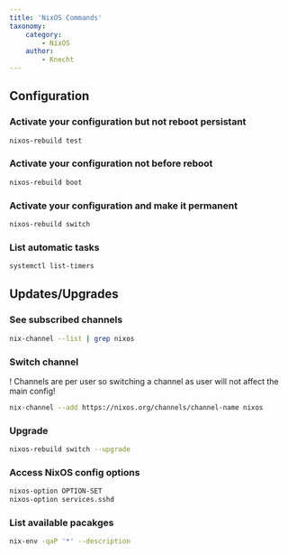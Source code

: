 ```yaml
---
title: 'NixOS Commands'
taxonomy:
    category:
        - NixOS
    author:
        - Knecht
---
```


## Configuration
### Activate your configuration but not reboot persistant
```bash
nixos-rebuild test
```
### Activate your configuration not before reboot
```bash
nixos-rebuild boot
```
### Activate your configuration and make it permanent
```bash
nixos-rebuild switch
```
### List automatic tasks
```bash
systemctl list-timers
```

## Updates/Upgrades
### See subscribed channels
```bash
nix-channel --list | grep nixos
```
### Switch channel
! Channels are per user so switching a channel as user will not affect the main config!
```bash
nix-channel --add https://nixos.org/channels/channel-name nixos
```
### Upgrade
```bash
nixos-rebuild switch --upgrade
```
### Access NixOS config options
```bash
nixos-option OPTION-SET
nixos-option services.sshd
```
### List available pacakges
```bash
nix-env -qaP '*' --description
```